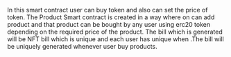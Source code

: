 In this smart contract user can buy token and also can set the price of token.
The Product Smart contract is created in a way where on can add product and that product can be bought by any user using erc20 token depending on the required price of the product.
The bill which is generated will be NFT bill which is unique and each user has unique when .The bill will be uniquely generated whenever user buy products.
